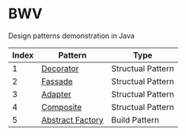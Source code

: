 # BWV
Design patterns demonstration in Java

Index | Pattern | Type
--- | --- | ---
1 | [Decorator](https://github.com/shananiki/BWV/tree/main/src/decoratorpattern) | Structual Pattern
2 | [Fassade](https://github.com/shananiki/BWV/tree/main/src/fassadepattern) | Structual Pattern
3 | [Adapter](https://github.com/shananiki/BWV/tree/main/src/adapterpattern) | Structual Pattern
4 | [Composite](https://github.com/shananiki/BWV/tree/main/src/compositepattern) | Structual Pattern
5 | [Abstract Factory](https://github.com/shananiki/BWV/tree/main/src/abstractfactory) | Build Pattern
